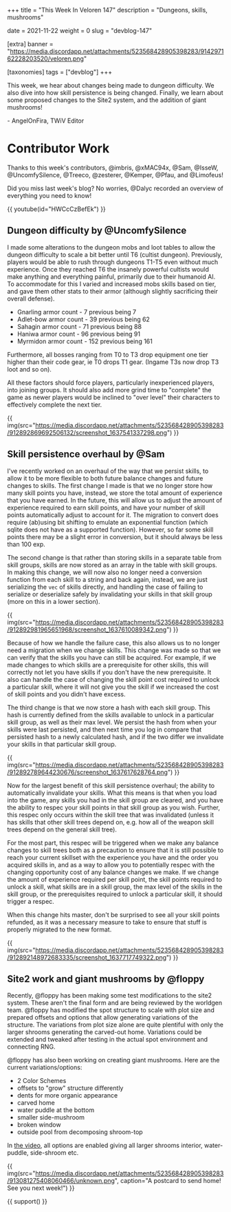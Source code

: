 +++
title = "This Week In Veloren 147"
description = "Dungeons, skills, mushrooms"

date = 2021-11-22
weight = 0
slug = "devblog-147"

[extra]
banner = "https://media.discordapp.net/attachments/523568428905398283/914297162228203520/veloren.png"

[taxonomies]
tags = ["devblog"]
+++

This week, we hear about changes being made to dungeon difficulty. We also dive
into how skill persistence is being changed. Finally, we learn about some
proposed changes to the Site2 system, and the addition of giant mushrooms!

\- AngelOnFira, TWiV Editor

# Contributor Work

Thanks to this week's contributors, @imbris, @xMAC94x, @Sam, @IsseW,
@UncomfySilence, @Treeco, @zesterer, @Kemper, @Pfau, and @Limofeus!

Did you miss last week's blog? No worries, @Dalyc recorded an overview of
everything you need to know!

{{
    youtube(id="HWCcCzBefEk")
}}

## Dungeon difficulty by @UncomfySilence

I made some alterations to the dungeon mobs and loot tables to allow the dungeon
difficulty to scale a bit better until T6 (cultist dungeon). Previously, players
would be able to rush through dungeons T1-T5 even without much experience. Once
they reached T6 the insanely powerful cultists would make anything and
everything painful, primarily due to their humanoid AI. To accommodate for this
I varied and increased mobs skills based on tier, and gave them other stats to
their armor (although slightly sacrificing their overall defense).

- Gnarling armor count - 7 previous being 7
- Adlet-bow armor count - 39 previous being 62
- Sahagin armor count - 71 previous being 88
- Haniwa armor count - 96 previous being 91
- Myrmidon armor count - 152 previous being 161

Furthermore, all bosses ranging from T0 to T3 drop equipment one tier higher
than their code gear, ie T0 drops T1 gear. (Ingame T3s now drop T3 loot and so
on).

All these factors should force players, particularly inexperienced players, into
joining groups. It should also add more grind time to "complete" the game as
newer players would be inclined to "over level" their characters to effectively
complete the next tier.

{{
    img(src="https://media.discordapp.net/attachments/523568428905398283/912892869692506132/screenshot_1637541337298.png")
}}

## Skill persistence overhaul by @Sam

I've recently worked on an overhaul of the way that we persist skills, to allow
it to be more flexible to both future balance changes and future changes to
skills. The first change I made is that we no longer store how many skill points
you have, instead, we store the total amount of experience that you have earned.
In the future, this will allow us to adjust the amount of experience required to
earn skill points, and have your number of skill points automatically adjust to
account for it. The migration to convert does require (ab)using bit shifting to
emulate an exponential function (which sqlite does not have as a supported
function). However, so far some skill points there may be a slight error in
conversion, but it should always be less than 100 exp.

The second change is that rather than storing skills in a separate table from
skill groups, skills are now stored as an array in the table with skill groups.
In making this change, we will now also no longer need a conversion function
from each skill to a string and back again, instead, we are just serializing the
`vec` of skills directly, and handling the case of failing to serialize or
deserialize safely by invalidating your skills in that skill group (more on this
in a lower section).

{{
    img(src="https://media.discordapp.net/attachments/523568428905398283/912892981965651968/screenshot_1637610089342.png")
}}

Because of how we handle the failure case, this also allows us to no longer need
a migration when we change skills. This change was made so that we can verify
that the skills you have can still be acquired. For example, if we made changes
to which skills are a prerequisite for other skills, this will correctly not let
you have skills if you don't have the new prerequisite. It also can handle the
case of changing the skill point cost required to unlock a particular skill,
where it will not give you the skill if we increased the cost of skill points
and you didn't have excess.

The third change is that we now store a hash with each skill group. This hash is
currently defined from the skills available to unlock in a particular skill
group, as well as their max level. We persist the hash from when your skills
were last persisted, and then next time you log in compare that persisted hash
to a newly calculated hash, and if the two differ we invalidate your skills in
that particular skill group.

{{
    img(src="https://media.discordapp.net/attachments/523568428905398283/912892789644230676/screenshot_1637617628764.png")
}}

Now for the largest benefit of this skill persistence overhaul; the ability to
automatically invalidate your skills. What this means is that when you load into
the game, any skills you had in the skill group are cleared, and you have the
ability to respec your skill points in that skill group as you wish. Further,
this respec only occurs within the skill tree that was invalidated (unless it
has skills that other skill trees depend on, e.g. how all of the weapon skill
trees depend on the general skill tree).

For the most part, this respec will be triggered when we make any balance
changes to skill trees both as a precaution to ensure that it is still possible
to reach your current skillset with the experience you have and the order you
acquired skills in, and as a way to allow you to potentially respec with the
changing opportunity cost of any balance changes we make. If we change the
amount of experience required per skill point, the skill points required to
unlock a skill, what skills are in a skill group, the max level of the skills in
the skill group, or the prerequisites required to unlock a particular skill, it
should trigger a respec.

When this change hits master, don't be surprised to see all your skill points
refunded, as it was a necessary measure to take to ensure that stuff is properly
migrated to the new format.

{{
    img(src="https://media.discordapp.net/attachments/523568428905398283/912892148972683335/screenshot_1637717749322.png")
}}

## Site2 work and giant mushrooms by @floppy

Recently, @floppy has been making some test modifications to the site2 system.
These aren't the final form and are being reviewed by the worldgen team. @floppy
has modified the spot structure to scale with plot size and prepared offsets and
options that allow generating variations of the structure. The variations from
plot size alone are quite plentiful with only the larger shrooms generating the
carved-out home. Variations could be extended and tweaked after testing in the
actual spot environment and connecting RNG.

@floppy has also been working on creating giant mushrooms. Here are the current
variations/options:

- 2 Color Schemes
- offsets to "grow" structure differently
- dents for more organic appearance
- carved home
- water puddle at the bottom
- smaller side-mushroom
- broken window
- outside pool from decomposing shroom-top

In [the
video](https://www.reddit.com/r/Veloren/comments/qxpg2o/testing_site2_generated_mushroom_structure),
all options are enabled giving all larger shrooms interior, water-puddle,
side-shroom etc.

{{
    img(src="https://media.discordapp.net/attachments/523568428905398283/913081275408060466/unknown.png",
    caption="A postcard to send home! See you next week!")
}}

{{ support() }}
